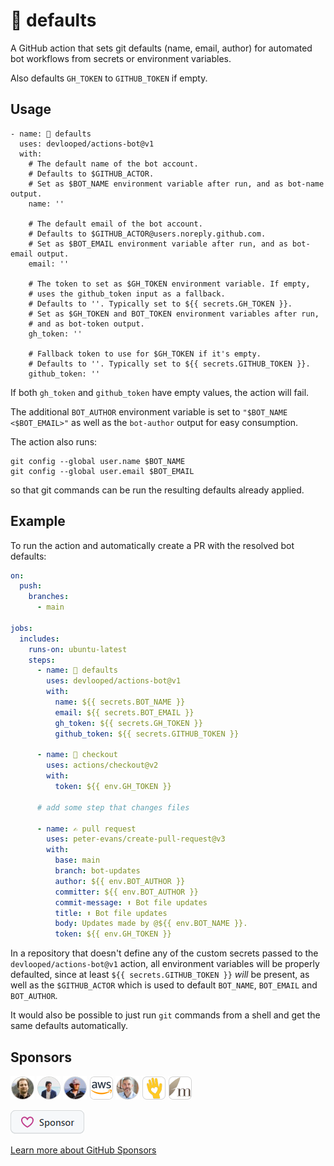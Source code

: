 # 🤖 defaults

A GitHub action that sets git defaults (name, email, author) for 
automated bot workflows from secrets or environment variables.

Also defaults `GH_TOKEN` to `GITHUB_TOKEN` if empty. 

## Usage

```
- name: 🤖 defaults
  uses: devlooped/actions-bot@v1
  with:
    # The default name of the bot account. 
    # Defaults to $GITHUB_ACTOR.
    # Set as $BOT_NAME environment variable after run, and as bot-name output.
    name: ''

    # The default email of the bot account. 
    # Defaults to $GITHUB_ACTOR@users.noreply.github.com.
    # Set as $BOT_EMAIL environment variable after run, and as bot-email output.
    email: ''

    # The token to set as $GH_TOKEN environment variable. If empty, 
    # uses the github_token input as a fallback.
    # Defaults to ''. Typically set to ${{ secrets.GH_TOKEN }}.
    # Set as $GH_TOKEN and BOT_TOKEN environment variables after run, 
    # and as bot-token output.
    gh_token: ''

    # Fallback token to use for $GH_TOKEN if it's empty.
    # Defaults to ''. Typically set to ${{ secrets.GITHUB_TOKEN }}.
    github_token: ''
```

If both `gh_token` and `github_token` have empty values, the action will fail.

The additional `BOT_AUTHOR` environment variable is set to `"$BOT_NAME <$BOT_EMAIL>"` 
as well as the `bot-author` output for easy consumption.

The action also runs:

```
git config --global user.name $BOT_NAME
git config --global user.email $BOT_EMAIL
```

so that git commands can be run the resulting defaults already applied.

## Example

To run the action and automatically create a PR with the resolved bot defaults:

```yml
on: 
  push:
    branches:
      - main

jobs:
  includes:
    runs-on: ubuntu-latest
    steps:
      - name: 🤖 defaults
        uses: devlooped/actions-bot@v1
        with:
          name: ${{ secrets.BOT_NAME }}
          email: ${{ secrets.BOT_EMAIL }}
          gh_token: ${{ secrets.GH_TOKEN }}
          github_token: ${{ secrets.GITHUB_TOKEN }}

      - name: 🤘 checkout
        uses: actions/checkout@v2
        with:
          token: ${{ env.GH_TOKEN }}

      # add some step that changes files

      - name: ✍ pull request
        uses: peter-evans/create-pull-request@v3
        with:
          base: main
          branch: bot-updates
          author: ${{ env.BOT_AUTHOR }}
          committer: ${{ env.BOT_AUTHOR }}
          commit-message: ⬆️ Bot file updates
          title: ⬆️ Bot file updates
          body: Updates made by @${{ env.BOT_NAME }}.
          token: ${{ env.GH_TOKEN }}
```

In a repository that doesn't define any of the custom secrets passed to 
the `devlooped/actions-bot@v1` action, all environment variables will be 
properly defaulted, since at least `${{ secrets.GITHUB_TOKEN }}` *will* 
be present, as well as the `$GITHUB_ACTOR` which is used to default 
`BOT_NAME`, `BOT_EMAIL` and `BOT_AUTHOR`.

It would also be possible to just run `git` commands from a shell and 
get the same defaults automatically.

<!-- include docs/footer.md -->
## Sponsors 

<!-- sponsors.md -->
[![Kirill Osenkov](https://raw.githubusercontent.com/devlooped/sponsors/main/.github/avatars/KirillOsenkov.png "Kirill Osenkov")](https://github.com/KirillOsenkov)
[![C. Augusto Proiete](https://raw.githubusercontent.com/devlooped/sponsors/main/.github/avatars/augustoproiete.png "C. Augusto Proiete")](https://github.com/augustoproiete)
[![SandRock](https://raw.githubusercontent.com/devlooped/sponsors/main/.github/avatars/sandrock.png "SandRock")](https://github.com/sandrock)
[![Amazon Web Services](https://raw.githubusercontent.com/devlooped/sponsors/main/.github/avatars/aws.png "Amazon Web Services")](https://github.com/aws)
[![Christian Findlay](https://raw.githubusercontent.com/devlooped/sponsors/main/.github/avatars/MelbourneDeveloper.png "Christian Findlay")](https://github.com/MelbourneDeveloper)
[![Clarius Org](https://raw.githubusercontent.com/devlooped/sponsors/main/.github/avatars/clarius.png "Clarius Org")](https://github.com/clarius)
[![MFB Technologies, Inc.](https://raw.githubusercontent.com/devlooped/sponsors/main/.github/avatars/MFB-Technologies-Inc.png "MFB Technologies, Inc.")](https://github.com/MFB-Technologies-Inc)


<!-- sponsors.md -->

[![Sponsor this project](https://raw.githubusercontent.com/devlooped/sponsors/main/sponsor.png "Sponsor this project")](https://github.com/sponsors/devlooped)
&nbsp;

[Learn more about GitHub Sponsors](https://github.com/sponsors)

<!-- docs/footer.md -->
